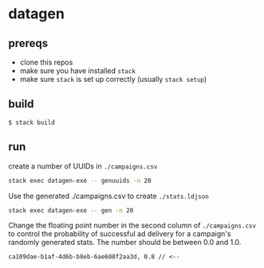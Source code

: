 # datagen

## prereqs

- clone this repos
- make sure you have installed `stack`
- make sure `stack` is set up correctly (usually `stack setup`)

## build

```
$ stack build

```

## run
create a number of UUIDs in `./campaigns.csv`
```sh
stack exec datagen-exe -- genuuids -n 20
```

Use the generated ./campaigns.csv to create `./stats.ldjson`
```sh
stack exec datagen-exe -- gen -n 20
```

Change the floating point number in the second column of
`./campaigns.csv` to control the probability of successful
ad delivery for a campaign's randomly generated stats. The
number should be between 0.0 and 1.0.

```csv
ca109dae-b1af-4d6b-b8eb-6ae608f2aa3d, 0.8 // <--
```
